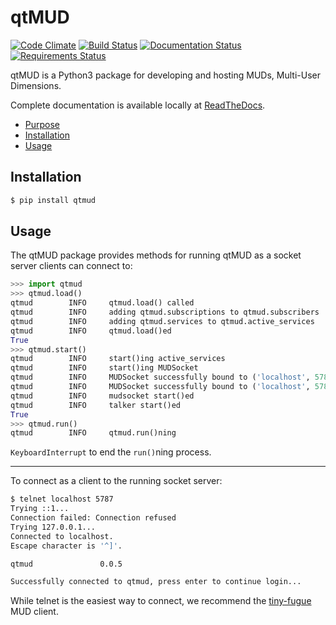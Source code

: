 # qtMUD

[![Code Climate](https://codeclimate.com/github/emsenn/qtmud/badges/gpa.svg)](https://codeclimate.com/github/emsenn/qtmud)
[![Build Status](https://travis-ci.org/emsenn/qtmud.svg?branch=master)](https://travis-ci.org/emsenn/qtmud)
[![Documentation Status](https://readthedocs.org/projects/qtmud/badge/?version=latest)](http://qtmud.readthedocs.io/en/latest/?badge=latest)
[![Requirements Status](https://requires.io/github/emsenn/qtmud/requirements.svg?branch=master)](https://requires.io/github/emsenn/qtmud/requirements/?branch=master)

qtMUD is a Python3 package for developing and hosting MUDs, Multi-User 
Dimensions.

Complete documentation is available locally at 
[ReadTheDocs](http://qtmud.readthedocs.io/en/latest/).

* [Purpose](Purpose)
* [Installation](#Installation)
* [Usage](#Usage)


## Installation

```bash
$ pip install qtmud
```

## Usage

The qtMUD package provides methods for running qtMUD as a socket server 
clients can connect to:

```python
>>> import qtmud
>>> qtmud.load()
qtmud        INFO     qtmud.load() called
qtmud        INFO     adding qtmud.subscriptions to qtmud.subscribers
qtmud        INFO     adding qtmud.services to qtmud.active_services
qtmud        INFO     qtmud.load()ed
True
>>> qtmud.start()
qtmud        INFO     start()ing active_services
qtmud        INFO     start()ing MUDSocket
qtmud        INFO     MUDSocket successfully bound to ('localhost', 5787)
qtmud        INFO     MUDSocket successfully bound to ('localhost', 5788, 0, 0)
qtmud        INFO     mudsocket start()ed
qtmud        INFO     talker start()ed
True
>>> qtmud.run()
qtmud        INFO     qtmud.run()ning
```
`KeyboardInterrupt` to end the `run()`ning process.

---

To connect as a client to the running socket server:

```bash
$ telnet localhost 5787
Trying ::1...
Connection failed: Connection refused
Trying 127.0.0.1...
Connected to localhost.
Escape character is '^]'.

qtmud               0.0.5

Successfully connected to qtmud, press enter to continue login...
```
While telnet is the easiest way to connect, we recommend the 
[tiny-fugue](https://github.com/kruton/tinyfugue) MUD client.

